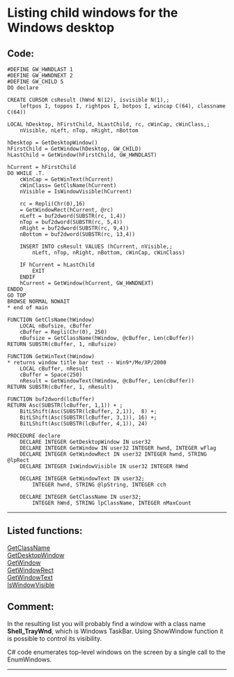 
# Listing child windows for the Windows desktop

## Code:
```foxpro  
#DEFINE GW_HWNDLAST 1
#DEFINE GW_HWNDNEXT 2
#DEFINE GW_CHILD 5
DO declare

CREATE CURSOR csResult (hWnd N(12), isvisible N(1),;
	leftpos I, toppos I, rightpos I, botpos I, wincap C(64), classname C(64))

LOCAL hDesktop, hFirstChild, hLastChild, rc, cWinCap, cWinClass,;
	nVisible, nLeft, nTop, nRight, nBottom

hDesktop = GetDesktopWindow()
hFirstChild = GetWindow(hDesktop, GW_CHILD)
hLastChild = GetWindow(hFirstChild, GW_HWNDLAST)

hCurrent = hFirstChild
DO WHILE .T.
	cWinCap = GetWinText(hCurrent)
	cWinClass= GetClsName(hCurrent)
	nVisible = IsWindowVisible(hCurrent)

	rc = Repli(Chr(0),16)
	= GetWindowRect(hCurrent, @rc)
	nLeft = buf2dword(SUBSTR(rc, 1,4))
	nTop = buf2dword(SUBSTR(rc, 5,4))
	nRight = buf2dword(SUBSTR(rc, 9,4))
	nBottom = buf2dword(SUBSTR(rc, 13,4))
	
	INSERT INTO csResult VALUES (hCurrent, nVisible,;
		nLeft, nTop, nRight, nBottom, cWinCap, cWinClass)

	IF hCurrent = hLastChild
		EXIT
	ENDIF
	hCurrent = GetWindow(hCurrent, GW_HWNDNEXT)
ENDDO
GO TOP
BROWSE NORMAL NOWAIT
* end of main

FUNCTION GetClsName(hWindow)
    LOCAL nBufsize, cBuffer
    cBuffer = Repli(Chr(0), 250)
    nBufsize = GetClassName(hWindow, @cBuffer, Len(cBuffer))
RETURN SUBSTR(cBuffer, 1, nBufsize)

FUNCTION GetWinText(hWindow)
* returns window title bar text -- Win9*/Me/XP/2000
	LOCAL cBuffer, nResult
	cBuffer = Space(250)
	nResult = GetWindowText(hWindow, @cBuffer, Len(cBuffer))
RETURN SUBSTR(cBuffer, 1, nResult)

FUNCTION buf2dword(lcBuffer)
RETURN Asc(SUBSTR(lcBuffer, 1,1)) + ;
	BitLShift(Asc(SUBSTR(lcBuffer, 2,1)),  8) +;
	BitLShift(Asc(SUBSTR(lcBuffer, 3,1)), 16) +;
	BitLShift(Asc(SUBSTR(lcBuffer, 4,1)), 24)

PROCEDURE declare
	DECLARE INTEGER GetDesktopWindow IN user32
	DECLARE INTEGER GetWindow IN user32 INTEGER hwnd, INTEGER wFlag
	DECLARE INTEGER GetWindowRect IN user32 INTEGER hwnd, STRING @lpRect
	DECLARE INTEGER IsWindowVisible IN user32 INTEGER hWnd

	DECLARE INTEGER GetWindowText IN user32;
		INTEGER hwnd, STRING @lpString, INTEGER cch

    DECLARE INTEGER GetClassName IN user32;
        INTEGER hWnd, STRING lpClassName, INTEGER nMaxCount  
```  
***  


## Listed functions:
[GetClassName](../libraries/user32/GetClassName.md)  
[GetDesktopWindow](../libraries/user32/GetDesktopWindow.md)  
[GetWindow](../libraries/user32/GetWindow.md)  
[GetWindowRect](../libraries/user32/GetWindowRect.md)  
[GetWindowText](../libraries/user32/GetWindowText.md)  
[IsWindowVisible](../libraries/user32/IsWindowVisible.md)  

## Comment:
In the resulting list you will probably find a window with a class name **Shell_TrayWnd**, which is Windows TaskBar. Using ShowWindow function it is possible to control its visibility.  
  
C# code enumerates top-level windows on the screen by a single call to the EnumWindows.  
  
***  

